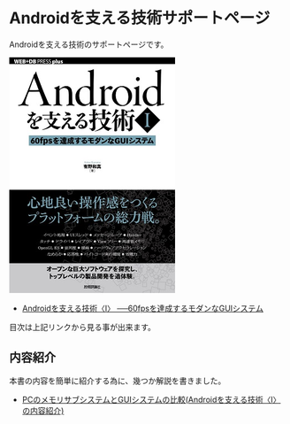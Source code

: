 # Androidを支える技術サポートページ

Androidを支える技術のサポートページです。

![Androidを支える技術I、書影](https://github.com/karino2/AndroidSupportTech/blob/images/front_page.jpg)


- [Androidを支える技術〈Ⅰ〉 ──60fpsを達成するモダンなGUIシステム](http://gihyo.jp/book/2017/978-4-7741-8759-4)

目次は上記リンクから見る事が出来ます。

## 内容紹介

本書の内容を簡単に紹介する為に、幾つか解説を書きました。

- [PCのメモリサブシステムとGUIシステムの比較(Androidを支える技術〈Ⅰ〉の内容紹介)](https://gist.github.com/karino2/5ad8c0ca2966399de3bb7be5e070073f)

